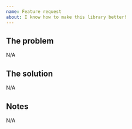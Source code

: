 ```yaml
---
name: Feature request
about: I know how to make this library better!
---
```


## The problem

<!-- What is your main reason to purpose this feature? -->

N/A

## The solution

<!-- What is your suggested implementation? -->

N/A

## Notes

<!-- Add any helpful note. -->

N/A
